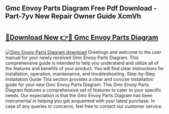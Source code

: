 ## Gmc Envoy Parts Diagram Free Pdf Download - Part-7yv New Repair Owner Guide XcmVh

# <h2><a href="http://dfna5rk.blite.top/?on=Gmc+Envoy+Parts+Diagram">🔗Download New 👉🔴 Gmc Envoy Parts Diagram</a></h2>

[![Gmc Envoy Parts Diagram download](https://i.imgur.com/lujVjoI.png)](http://dfna5rk.blite.top/?on=Gmc+Envoy+Parts+Diagram)
Greetings and welcome to the user manual for your newly received Gmc Envoy Parts Diagram. This comprehensive guide is intended to help you understand and utilize all of the features and benefits of your product. You will find clear instructions for installation, operation, maintenance, and troubleshooting. Step-by-Step Installation Guide This section provides a clear and concise installation guide for your new Gmc Envoy Parts Diagram. This Gmc Envoy Parts Diagram features a comprehensive set of features to cater to your specific needs. Our expectation is that the Gmc Envoy Parts Diagram has been instrumental in helping you get acquainted with your latest purchase. In case of any queries or concerns, feel free to contact our customer service.
